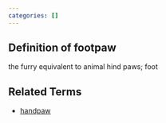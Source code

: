 ```yaml
---
categories: []
---
```

## Definition of footpaw

the furry equivalent to animal hind paws; foot

## Related Terms

- [handpaw](./handpaw)
